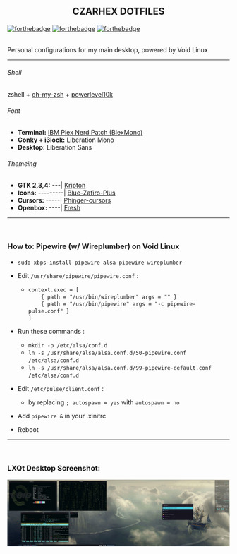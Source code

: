 <h2 align="center">CZARHEX DOTFILES</h2>

[![forthebadge](https://forthebadge.com/images/badges/compatibility-club-penguin.svg)](https://forthebadge.com) 
[![forthebadge](https://forthebadge.com/images/badges/just-plain-nasty.svg)](https://forthebadge.com) 
[![forthebadge](https://forthebadge.com/images/badges/built-with-swag.svg)](https://forthebadge.com) 

<br/>
Personal configurations for my main desktop, powered by Void Linux

** **

###### Shell
zshell + [oh-my-zsh](https://ohmyz.sh/) + [powerlevel10k](https://github.com/romkatv/powerlevel10k)

###### Font
* **Terminal:** [IBM Plex Nerd Patch (BlexMono)](https://www.nerdfonts.com/font-downloads)
* **Conky + i3lock:** Liberation Mono
* **Desktop:** Liberation Sans

###### Themeing
* **GTK 2,3,4:** ---| [Kripton](https://www.pling.com/p/1365372)
* **Icons:** ---------| [Blue-Zafiro-Plus](https://www.pling.com/p/1412411)
* **Cursors:** -----| [Phinger-cursors](https://www.pling.com/p/1690782)
* **Openbox:** ----| [Fresh](https://www.pling.com/p/1725738)

** **

<br/>

### How to: Pipewire (w/ Wireplumber) on Void Linux
* `sudo xbps-install pipewire alsa-pipewire wireplumber`

* Edit `/usr/share/pipewire/pipewire.conf` :
  - ```
    context.exec = [
        { path = "/usr/bin/wireplumber" args = "" }
        { path = "/usr/bin/pipewire" args = "-c pipewire-pulse.conf" }
    ]
    ```

* Run these commands :
  - `mkdir -p /etc/alsa/conf.d`
  - `ln -s /usr/share/alsa/alsa.conf.d/50-pipewire.conf /etc/alsa/conf.d`
  - `ln -s /usr/share/alsa/alsa.conf.d/99-pipewire-default.conf /etc/alsa/conf.d`

* Edit `/etc/pulse/client.conf` :
  - by replacing `; autospawn = yes` with `autospawn = no`

* Add `pipewire &` in your .xinitrc

* Reboot

** **

<br/>

### LXQt Desktop Screenshot:
![desktoppreview](screenshot10-03-2022.png)
